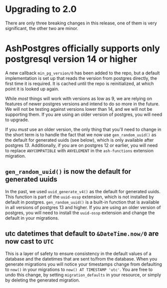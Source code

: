 # Upgrading to 2.0

There are only three breaking changes in this release, one of them is very significant, the other two are minor.

# AshPostgres officially supports only postgresql version 14 or higher

A new callback `min_pg_version/0` has been added to the repo, but a default implementation is set up that reads the version from postgres directly, the first time it is required. It is cached until the repo is reinitialized, at which point it is looked up again.

While _most_ things will work with versions as low as 9, we are relying on features of newer postgres versions and intend to do so more in the future. We will not be testing against versions lower than 14, and we will not be supporting them. If you are using an older version of postgres, you will need to upgrade.

If you _must_ use an older version, the only thing that you'll need to change in the short term is to handle the fact that we now use `gen_random_uuid()` as the default for generated uuids (see below), which is only available after postgres _13_. Additionally, if you are on postgres 12 or earlier, you will need to replace `ANYCOMPATIBLE` with `ANYELEMENT` in the `ash-functions` extension migration.

## `gen_random_uuid()` is now the default for generated uuids

In the past, we used `uuid_generate_v4()` as the default for generated uuids. This function is part of the `uuid-ossp` extension, which is not installed by default in postgres. `gen_random_uuid()` is a built-in function that is available in all versions of postgres 13 and higher. If you are using an older version of postgres, you will need to install the `uuid-ossp` extension and change the default in your migrations.

## utc datetimes that default to `&DateTime.now/0` are now cast to `UTC`

This is a layer of safety to ensure consistency in the default values of a database and the datetimes that are sent to/from the database. When you generate migrations you will notice your timestamps change from defaulting to `now()` in your migrations to `now() AT TIMESTAMP 'utc'`. You are free to undo this change, by setting `migration_defaults` in your resource, or simply by deleting the generated migration.
